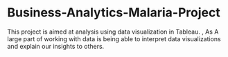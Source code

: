 # Business-Analytics-Malaria-Project
This project is aimed at analysis using data visualization in Tableau. , As A large part of working with data is being able to interpret data visualizations and explain our insights to others. 
